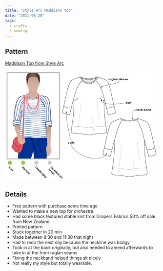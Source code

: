 ```yaml
---
title: "Style Arc Maddison top"
date: "2021-08-28"
tags:
  - crafts
  - sewing
---
```


## Pattern

[Maddison Top from Style Arc](https://www.stylearc.com/shop/sewing-patterns/maddison-top/)

![Official Style Arc pattern picture](style-arc_maddison-top.jpg)

## Details

* Free pattern with purchase some time ago
* Wanted to make a new top for orchestra
* Had some black textured stable knit from Drapers Fabrics 50% off sale from New Zealand
* Printed pattern
* Stuck together in 20 min
* Made between 8:30 and 11:30 that night
* Had to redo the next day because the neckline was bodgy
* Took in at the back originally, but also needed to amend afterwards to take in at the front raglan seams
* Fixing the neckband helped things sit nicely
* Not really my style but totally wearable.
